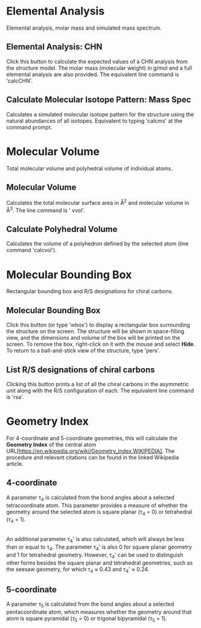 # Elemental Analysis
Elemental analysis, molar mass and simulated mass spectrum.

## Elemental Analysis: CHN
Click this button to calculate the expected values of a CHN analysis from the structure model. The molar mass (molecular weight) in g/mol and a full elemental analysis are also provided. The equivalent line command is '<c>calcCHN</c>'.

## Calculate Molecular Isotope Pattern: Mass Spec
Calculates a simulated molecular isotope pattern for the structure using the natural abundances of all isotopes. Equivalent to typing '<c>calcms</c>' at the command prompt. 


# Molecular Volume
Total molecular volume and polyhedral volume of individual atoms.

## Molecular Volume
Calculates the total molecular surface area in &Aring;<sup>2</sup> and molecular volume in &Aring;<sup>3</sup>. The line command is '<c> vvol</c>'.

## Calculate Polyhedral Volume
Calculates the volume of a polyhedron defined by the selected atom (line command '<c>calcvol</c>').


# Molecular Bounding Box
Rectangular bounding box and R/S designations for chiral carbons.

## Molecular Bounding Box
Click this button (or type '<c>wbox</c>') to display a rectangular box surrounding the structure on the screen. The structure will be shown in space-filling view, and the dimensions and volume of the box will be printed on the screen. To remove the box, right-click on it with the mouse and select **Hide**. To return to a ball-and-stick view of the structure, type '<c>pers</c>'.

## List R/S designations of chiral carbons
Clicking this button prints a list of all the chiral carbons in the asymmetric unit along with the R/S configuration of each. The equivalent line command is '<c>rsa</c>'.

# Geometry Index
For 4-coordinate and 5-coordinate geometries, this will calculate the **Geometry Index** of the central atom URL[https://en.wikipedia.org/wiki/Geometry_index,WIKIPEDIA]. The procedure and relevant citations can be found in the linked Wikipedia article.

## 4-coordinate
A parameter &tau;<sub>4</sub> is calculated from the bond angles about a selected tetracoordinate atom. This parameter provides a measure of whether the geometry around the selected atom is square planar (&tau;<sub>4</sub> = 0) or tetrahedral (&tau;<sub>4</sub> = 1).
<br>
<br>

An additional parameter &tau;<sub>4</sub>' is also calculated, which will always be less than or equal to &tau;<sub>4</sub>. The parameter &tau;<sub>4</sub>' is also 0 for square planar geometry and 1 for tetrahedral geometry. However, &tau;<sub>4</sub>' can be used to distinguish other forms besides the square planar and tetrahedral geometries, such as the seesaw geometry, for which &tau;<sub>4</sub> &asymp; 0.43 and &tau;<sub>4</sub>' &asymp; 0.24.

## 5-coordinate
A parameter &tau;<sub>5</sub> is calculated from the bond angles about a selected pentacoordinate atom, which measures whether the geometry around that atom is square pyramidal (&tau;<sub>5</sub> = 0) or trigonal bipyramidal (&tau;<sub>5</sub> = 1).

